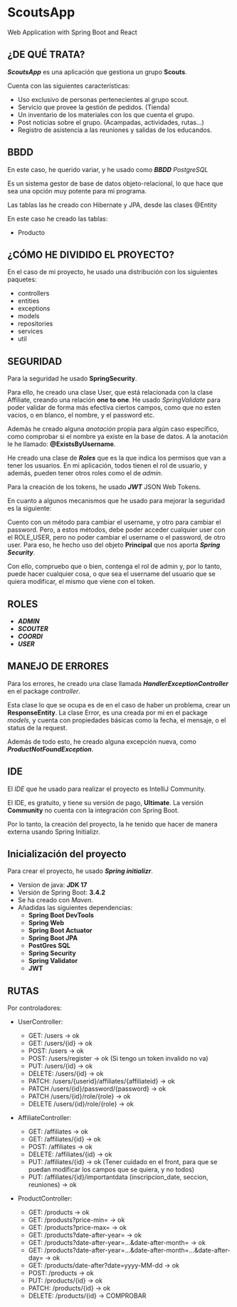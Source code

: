 # ScoutsApp
Web Application with Spring Boot and React

## ¿DE QUÉ TRATA?

***ScoutsApp*** es una aplicación que gestiona un grupo **Scouts**.

Cuenta con las siguientes características:
- Uso exclusivo de personas pertenecientes al grupo scout.
- Servicio que provee la gestión de pedidos. (Tienda)
- Un inventario de los materiales con los que cuenta el grupo.
- Post noticias sobre el grupo. (Acampadas, actividades, rutas...)
- Registro de asistencia a las reuniones y salidas de los educandos.

## BBDD

En este caso, he querido variar, y he usado como ***BBDD*** *PostgreSQL* 

Es un sistema gestor de base de datos objeto-relacional, lo que hace que sea una opción muy potente para mi programa.

Las tablas las he creado con Hibernate y JPA, desde las clases @Entity

En este caso he creado las tablas:

- Producto






## ¿CÓMO HE DIVIDIDO EL PROYECTO?

En el caso de mi proyecto, he usado una distribución con los siguientes paquetes:

  - controllers
  - entities
  - exceptions
  - models
  - repositories
  - services
  - util

## SEGURIDAD

Para la seguridad he usado **SpringSecurity**.

Para ello, he creado una clase User, que está relacionada con la clase Affiliate, creando una relación **one to one**.
He usado *SpringValidate* para poder validar de forma más efectiva ciertos campos, como que no esten vacios, o en blanco, el nombre, y el password etc.

Además he creado alguna *anotación* propia para algún caso específico, como comprobar si el nombre ya existe en la base de datos.
A la anotación le he llamado: **@ExistsByUsername**.

He creado una clase de ***Roles*** que es la que indica los permisos que van a tener los usuarios.
En mi aplicación, todos tienen el rol de usuario, y además, pueden tener otros roles como el de *admin*.

Para la creación de los tokens, he usado ***JWT*** JSON Web Tokens.

En cuanto a algunos mecanismos que he usado para mejorar la seguridad es la siguiente:

Cuento con un método para cambiar el username, y otro para cambiar el password. Pero, a estos métodos, debe poder acceder cualquier user con el ROLE_USER, pero no poder cambiar el username o el password, de otro user.
Para eso, he hecho uso del objeto **Principal** que nos aporta ***Spring Security***. 

Con ello, compruebo que o bien, contenga el rol de admin y, por lo tanto, puede hacer cualquier cosa, o que sea el username del usuario que se quiera modificar, el mismo que viene con el token.

## ROLES

- ***ADMIN***
- ***SCOUTER***
- ***COORDI***
- ***USER***

## MANEJO DE ERRORES

Para los errores, he creado una clase llamada ***HandlerExceptionController*** en el package *controller*.

Esta clase lo que se ocupa es de en el caso de haber un problema, crear un **ResponseEntity<Error>**.
La clase Error, es una creada por mi en el package *models*, y cuenta con propiedades básicas como la fecha, el mensaje, o el status de la request.

Además de todo esto, he creado alguna excepción nueva, como ***ProductNotFoundException***.

## IDE 

El *IDE* que he usado para realizar el proyecto es IntelliJ Community.

El IDE, es gratuito, y tiene su versión de pago, **Ultimate**. La versión **Community** no cuenta con la integración
con Spring Boot.

Por lo tanto, la creación del proyecto, la he tenido que hacer de manera externa usando Spring Initializr.

## Inicialización del proyecto

Para crear el proyecto, he usado ***Spring initializr***.

- Version de java: **JDK 17**
- Versión de Spring Boot: **3.4.2**
- Se ha creado con *Maven*.
- Añadidas las siguientes dependencias:
  - **Spring Boot DevTools**
  - **Spring Web**
  - **Spring Boot Actuator**
  - **Spring Boot JPA**
  - **PostGres SQL**
  - **Spring Security**
  - **Spring Validator**
  - **JWT**

## RUTAS

Por controladores:

- UserController:

  - GET: /users -> ok
  - GET: /users/{id} -> ok
  - POST: /users -> ok
  - POST: /users/register -> ok (Si tengo un token invalido no va)
  - PUT: /users/{id} -> ok
  - DELETE: /users/{id} -> ok
  - PATCH: /users/{userid}/affiliates/{affiliateid} -> ok
  - PATCH /users/{id}/password/{password} -> ok
  - PATCH /users/{id}/role/{role} -> ok
  - DELETE /users/{id}/role/{role} -> ok
  
- AffiliateController:

  - GET: /affiliates -> ok
  - GET: /affiliates/{id} -> ok
  - POST: /affiliates -> ok
  - DELETE: /affiliates/{id} -> ok
  - PUT: /affiliates/{id} -> ok (Tener cuidado en el front, para que se puedan modificar los campos que se quiera, y no todos)
  - PUT: /affiliates/{id}/importantdata (inscripcion_date, seccion, reuniones) -> ok

- ProductController:

  - GET: /products -> ok
  - GET: /produsts?price-min= -> ok
  - GET: /products?price-max= -> ok
  - GET: /products?date-after-year= -> ok
  - GET: /products?date-after-year=...&date-after-month= -> ok
  - GET: /products?date-after-year=...&date-after-month=...&date-after-day= -> ok
  - GET: /products/date-after?date=yyyy-MM-dd -> ok
  - POST: /products -> ok
  - PUT: /products/{id} -> ok
  - PATCH: /products/{id} -> ok
  - DELETE: /products/{id} -> COMPROBAR